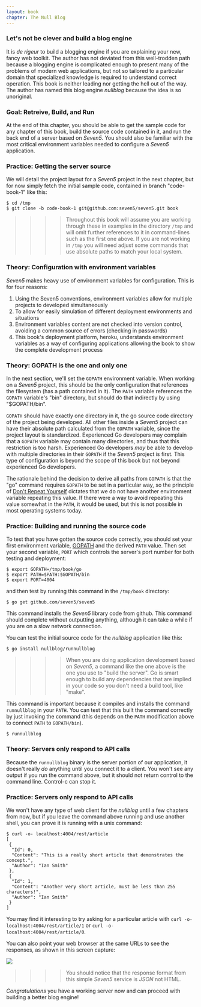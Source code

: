 ```yaml
--- 
layout: book
chapter: The Null Blog
---
```


### Let's not be clever and build a blog engine

It is _de rigeur_ to build a blogging engine if you are explaining your new, fancy web toolkit.  The author has not deviated from this well-trodden path because a blogging engine is complicated enough to present many of the problems of modern web applications, but not so tailored to a particular domain that specialized knowledge is required to understand correct operation.  This book is neither leading nor getting the hell out of the way.  The author has named this blog engine _nullblog_ because the idea is so unoriginal.

### Goal: Retreive, Build, and Run
At the end of this chapter, you should be able to get the sample code for any chapter of this book, build the source code contained in it, and run the back end of a server based on _Seven5_.  You should also be familiar with the most critical environment variables needed to configure a _Seven5_ application.

### Practice: Getting the server source

We will detail the project layout for a _Seven5_ project in the next chapter, but for now simply fetch the initial sample code, contained in branch "code-book-1" like this:

```
$ cd /tmp
$ git clone -b code-book-1 git@github.com:seven5/seven5.git book
```

>>>> Throughout this book will assume you are working through these in examples in the directory `/tmp` and will omit further references to it in command-lines such as the first one above.  If you are not working in `/tmp` you will need adjust some commands that use absolute paths to match your local system.

### Theory: Configuration with environment variables

_Seven5_ makes heavy use of environment variables for configuration.  This is for four reasons:

1. Using the Seven5 conventions, environment variables allow for multiple projects to developed simultaneously 
2. To allow for easily simulation of different deployment environments and situations
3. Environment variables content are not checked into version control, avoiding a common source of errors (checking in passwords)
4. This book's deployment platform, heroku, understands environment variables as a way of configuring applications allowing the book to show the complete development process

### Theory: GOPATH is the one and only one

In the next section, we'll set the `GOPATH` environment variable.  When working on a _Seven5_ project, this should be the only configuration that references the filesystem (has a path contained in it).  The `PATH` variable references the `GOPATH` variable's "bin" directory, but should do that indirectly by using "$GOPATH/bin".

`GOPATH` should have exactly one directory in it, the go source code directory of the project being developed.  All other files inside a _Seven5_ project can have their absolute path calculated from the `GOPATH` variable, since the project layout is standardized. Experienced Go developers may complain that a `GOPATH` variable may contain many directories, and thus that this restriction is too harsh.  Experienced Go developers *may* be able to develop with multiple directories in their `GOPATH` if the _Seven5_ project is first.   This type of configuration is beyond the scope of this book but not beyond experienced Go developers.

The rationale behind the decision to derive all paths from `GOPATH` is that the "go" command requires `GOPATH` to be set in a particular way, so the principle of [Don't Repeat Yourself](http://en.wikipedia.org/wiki/Don't_repeat_yourself) dictates that we do not have another environment variable repeating this value.  If there were a way to avoid repeating this value somewhat in the `PATH`, it would be used, but this is not possible in most operating systems today.

### Practice: Building and running the source code 

To test that you have gotten the source code correctly, you should set your first environment variable, [GOPATH](https://code.google.com/p/go-wiki/wiki/GOPATH) and the derived `PATH` value.  Then set your second variable, `PORT` which controls the server's port number for both testing and deployment:

```
$ export GOPATH=/tmp/book/go
$ export PATH=$PATH:$GOPATH/bin
$ export PORT=4004
```

and then test by running this command in the `/tmp/book` directory:

```
$ go get github.com/seven5/seven5
```

This command installs the _Seven5_ library code from github.  This command should complete without outputting anything, although it can take a while if you are on a slow network connection.

You can test the initial source code for the _nullblog_ application like this:

```
$ go install nullblog/runnullblog
```

>>>> When you are doing application development based on _Seven5_, a command like the one above is the one you use to "build the server".  Go is smart enough to build any dependencies that are implied in your code so you don't need a build tool, like "make".

This command is important because it compiles and installs the command `runnullblog` in your `PATH`. You can test that this built the command correctly by just invoking the command (this depends on the `PATH` modification above to connect `PATH` to `GOPATH/bin`).  

```
$ runnullblog
```

### Theory: Servers only respond to API calls

Because the `runnullblog` binary is the server portion of our application, it doesn't really _do_ anything until you connect it to a client.  You won't see any output if you run the command above, but it should not return control to the command line.  Control-c can stop it.

### Practice: Servers only respond to API calls

We won't have any type of web client for the _nullblog_ until a few chapters from now, but if you leave the command above running and use another shell, you can prove it is running with a unix command:

```
$ curl -o- localhost:4004/rest/article
[
 {
  "Id": 0,
  "Content": "This is a really short article that demonstrates the concept.",
  "Author": "Ian Smith"
 },
 {
  "Id": 1,
  "Content": "Another very short article, must be less than 255 characters!",
  "Author": "Ian Smith"
 }
]
```

You may find it interesting to try asking for a particular article with `curl -o- localhost:4004/rest/article/1` or `curl -o- localhost:4004/rest/article/0`.  

You can also point your web browser at the same URLs to see the responses, as shown in this screen capture:

<img src="https://www.evernote.com/shard/s238/sh/b80cac50-91d4-48cb-b98e-806a9678d972/e2ba585664c1a3483bd3fe73176212c3/deep/0/Screenshot%207/4/13%204:33%20PM.png"/>

>>>> You should notice that the response format from this simple _Seven5_ service is *JSON* not HTML.  

*Congratulations* you have a working server now and can proceed with building a better blog engine!



